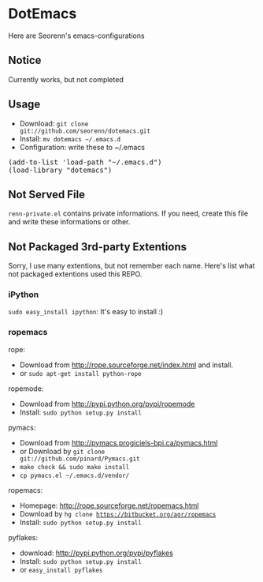 DotEmacs
========

Here are Seorenn's emacs-configurations

Notice
------

Currently works, but not completed

Usage
-----

* Download: <code>git clone git://github.com/seorenn/dotemacs.git</code>
* Install: <code>mv dotemacs ~/.emacs.d</code>
* Configuration: write these to ~/.emacs

<pre>
(add-to-list 'load-path "~/.emacs.d")
(load-library "dotemacs")
</pre>

Not Served File
---------------

<code>renn-private.el</code> contains private informations. If you need, create this file and write these informations or other.

Not Packaged 3rd-party Extentions
---------------------------------

Sorry, I use many extentions, but not remember each name. Here's list what not packaged extentions used this REPO.

### iPython

`sudo easy_install ipython`: It's easy to install :)

### ropemacs

rope:

* Download from <http://rope.sourceforge.net/index.html> and install.
* or <code>sudo apt-get install python-rope</code>

ropemode:

* Download from <http://pypi.python.org/pypi/ropemode>
* Install: <code>sudo python setup.py install</code>

pymacs:

* Download from <http://pymacs.progiciels-bpi.ca/pymacs.html>
* or Download by <code>git clone git://github.com/pinard/Pymacs.git</code>
* <code>make check && sudo make install</code>
* <code>cp pymacs.el ~/.emacs.d/vendor/</code>

ropemacs:

* Homepage: <http://rope.sourceforge.net/ropemacs.html>
* Download by <code>hg clone https://bitbucket.org/agr/ropemacs</code>
* Install: <code>sudo python setup.py install</code>

pyflakes:

* download: <http://pypi.python.org/pypi/pyflakes>
* Install: <code>sudo python setup.py install</code>
* or <code>easy_install pyflakes</code>

